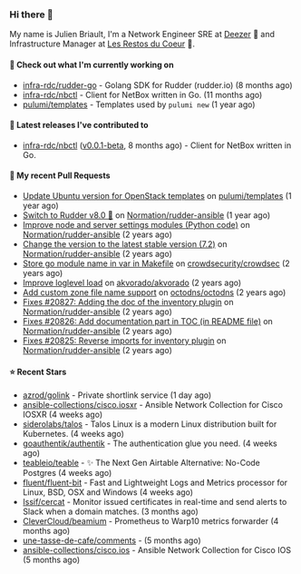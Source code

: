 ### Hi there 👋

My name is Julien Briault, I'm a Network Engineer SRE at [Deezer](https://www.deezer.com) 💜 and Infrastructure Manager at [Les Restos du Coeur](https://www.restosducoeur.org/) 🩷.

#### 👷 Check out what I'm currently working on

- [infra-rdc/rudder-go](https://github.com/infra-rdc/rudder-go) - Golang SDK for Rudder (rudder.io) (8 months ago)
- [infra-rdc/nbctl](https://github.com/infra-rdc/nbctl) - Client for NetBox written in Go. (11 months ago)
- [pulumi/templates](https://github.com/pulumi/templates) - Templates used by `pulumi new` (1 year ago)

#### 🔭 Latest releases I've contributed to

- [infra-rdc/nbctl](https://github.com/infra-rdc/nbctl) ([v0.0.1-beta](https://github.com/infra-rdc/nbctl/releases/tag/v0.0.1-beta), 8 months ago) - Client for NetBox written in Go.

#### 🔨 My recent Pull Requests

- [Update Ubuntu version for OpenStack templates](https://github.com/pulumi/templates/pull/730) on [pulumi/templates](https://github.com/pulumi/templates) (1 year ago)
- [Switch to Rudder v8.0 🚀](https://github.com/Normation/rudder-ansible/pull/67) on [Normation/rudder-ansible](https://github.com/Normation/rudder-ansible) (1 year ago)
- [Improve node and server settings modules (Python code)](https://github.com/Normation/rudder-ansible/pull/65) on [Normation/rudder-ansible](https://github.com/Normation/rudder-ansible) (2 years ago)
- [Change the version to the latest stable version (7.2)](https://github.com/Normation/rudder-ansible/pull/64) on [Normation/rudder-ansible](https://github.com/Normation/rudder-ansible) (2 years ago)
- [Store go module name in var in Makefile](https://github.com/crowdsecurity/crowdsec/pull/1989) on [crowdsecurity/crowdsec](https://github.com/crowdsecurity/crowdsec) (2 years ago)
- [Improve loglevel load](https://github.com/akvorado/akvorado/pull/369) on [akvorado/akvorado](https://github.com/akvorado/akvorado) (2 years ago)
- [Add custom zone file name support](https://github.com/octodns/octodns/pull/961) on [octodns/octodns](https://github.com/octodns/octodns) (2 years ago)
- [Fixes #20827: Adding the doc of the inventory plugin](https://github.com/Normation/rudder-ansible/pull/55) on [Normation/rudder-ansible](https://github.com/Normation/rudder-ansible) (2 years ago)
- [Fixes #20826: Add documentation part in TOC (in README file)](https://github.com/Normation/rudder-ansible/pull/54) on [Normation/rudder-ansible](https://github.com/Normation/rudder-ansible) (2 years ago)
- [Fixes #20825: Reverse imports for inventory plugin](https://github.com/Normation/rudder-ansible/pull/53) on [Normation/rudder-ansible](https://github.com/Normation/rudder-ansible) (2 years ago)

#### ⭐ Recent Stars

- [azrod/golink](https://github.com/azrod/golink) - Private shortlink service (1 day ago)
- [ansible-collections/cisco.iosxr](https://github.com/ansible-collections/cisco.iosxr) - Ansible Network Collection for Cisco IOSXR (4 weeks ago)
- [siderolabs/talos](https://github.com/siderolabs/talos) - Talos Linux is a modern Linux distribution built for Kubernetes. (4 weeks ago)
- [goauthentik/authentik](https://github.com/goauthentik/authentik) - The authentication glue you need. (4 weeks ago)
- [teableio/teable](https://github.com/teableio/teable) - ✨ The Next Gen Airtable Alternative: No-Code Postgres (4 weeks ago)
- [fluent/fluent-bit](https://github.com/fluent/fluent-bit) - Fast and Lightweight Logs and Metrics processor for Linux, BSD, OSX and Windows (4 weeks ago)
- [Issif/cercat](https://github.com/Issif/cercat) - Monitor issued certificates in real-time and send alerts to Slack when a domain matches. (3 months ago)
- [CleverCloud/beamium](https://github.com/CleverCloud/beamium) - Prometheus to Warp10 metrics forwarder (4 months ago)
- [une-tasse-de-cafe/comments](https://github.com/une-tasse-de-cafe/comments) -  (5 months ago)
- [ansible-collections/cisco.ios](https://github.com/ansible-collections/cisco.ios) - Ansible Network Collection for Cisco IOS (5 months ago)
